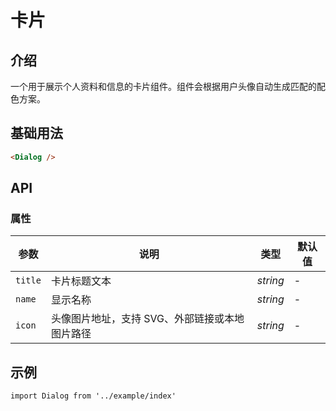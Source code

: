 # 卡片

## 介绍

一个用于展示个人资料和信息的卡片组件。组件会根据用户头像自动生成匹配的配色方案。

## 基础用法

```html
<Dialog />
```

## API

### 属性

| 参数 | 说明 | 类型 | 默认值 |
| --- | --- | --- | --- |
| `title` | 卡片标题文本 | _string_ | - |
| `name` | 显示名称 | _string_ | - |
| `icon` | 头像图片地址，支持 SVG、外部链接或本地图片路径 | _string_ | - |

## 示例

```vue
import Dialog from '../example/index'
```
